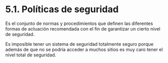 # 5.1. Políticas de seguridad

Es el conjunto de normas y procedimientos que definen las diferentes formas de actuación recomendada con el fin de garantizar un cierto nivel de seguridad.

Es imposible tener un sistema de seguridad totalmente seguro porque además de que no se podría acceder a muchos sitios es muy caro tener el nivel total de seguridad.
